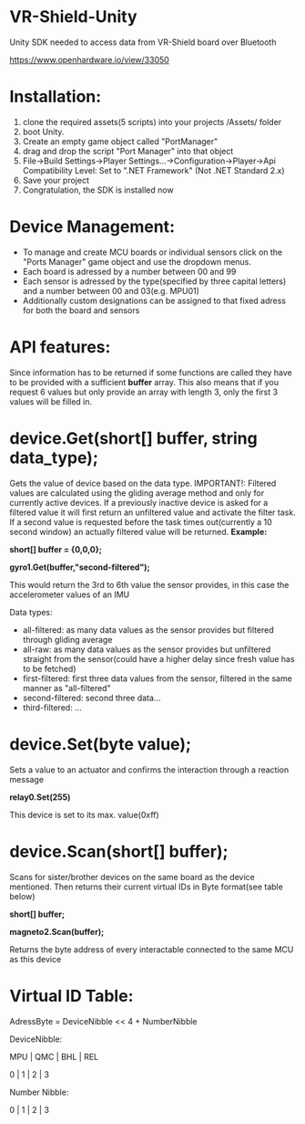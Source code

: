 # VR-Shield-Unity
Unity SDK needed to access data from VR-Shield board over Bluetooth

https://www.openhardware.io/view/33050

# Installation:

1.  clone the required assets(5 scripts) into your projects /Assets/ folder 
2.  boot Unity.
3.  Create an empty game object called "PortManager"
4.  drag and drop the script "Port Manager" into that object
5.  File->Build Settings->Player Settings...->Configuration->Player->Api Compatibility Level: Set to ".NET Framework" (Not .NET Standard 2.x)
6.  Save your project
7.  Congratulation, the SDK is installed now

# Device Management:

- To manage and create MCU boards or individual sensors click on the "Ports Manager" game object and use the dropdown menus.
- Each board is adressed by a number between 00 and 99
- Each sensor is adressed by the type(specified by three capital letters) and a number between 00 and 03(e.g. MPU01)
- Additionally custom designations can be assigned to that fixed adress for both the board and sensors


# API features:

Since information has to be returned if some functions are called they have to be provided with a sufficient **buffer** array. This also means that if you request 6 values but only provide an array with length 3, only the first 3 values will be filled in.

# device.Get(short[] buffer, string data_type);

Gets the value of device based on the data type. IMPORTANT!: Filtered values are calculated using the gliding average method and only for currently active devices. If a previously inactive device is asked for a filtered value it will first return an unfiltered value and activate the filter task. If a second value is requested before the task times out(currently a 10 second window) an actually filtered value will be returned. 
**Example:** 

**short[] buffer = {0,0,0};**

**gyro1.Get(buffer,"second-filtered");**

This would return the 3rd to 6th value the sensor provides, in this case the accelerometer values of an IMU

Data types:
- all-filtered:    as many data values as the sensor provides but filtered through gliding average
- all-raw:         as many data values as the sensor provides but unfiltered straight from the sensor(could have a higher delay since fresh value has to be                        fetched)
- first-filtered:  first three data values from the sensor, filtered in the same manner as "all-filtered"
- second-filtered: second three data...
- third-filtered:  ...

# device.Set(byte value);

Sets a value to an actuator and confirms the interaction through a reaction message

**relay0.Set(255)**

This device is set to its max. value(0xff)

# device.Scan(short[] buffer);

Scans for sister/brother devices on the same board as the device mentioned. Then returns their current virtual IDs in Byte format(see table below)

**short[] buffer;**

**magneto2.Scan(buffer);**

Returns the byte address of every interactable connected to the same MCU as this device


# Virtual ID Table:

AdressByte = DeviceNibble << 4 +  NumberNibble

DeviceNibble:

MPU | QMC | BHL | REL

 0  |  1  |  2  |  3
 
Number Nibble:

 0  |  1  |  2  |  3

